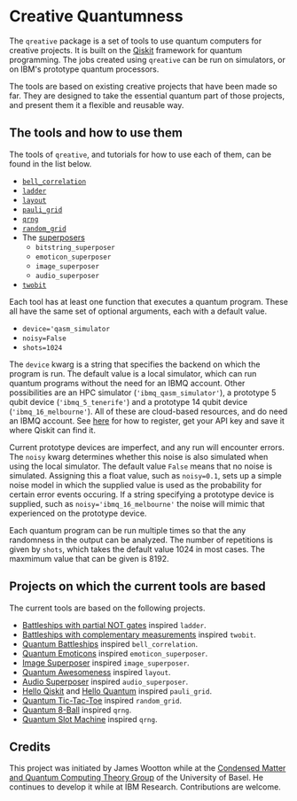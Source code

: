 # Creative Quantumness

The `qreative` package is a set of tools to use quantum computers for creative projects. It is built on the [Qiskit](https://qiskit.org) framework for quantum programming. The jobs created using `qreative` can be run on simulators, or on IBM's prototype quantum processors.

The tools are based on existing creative projects that have been made so far. They are designed to take the essential quantum part of those projects, and present them it a flexible and reusable way.

## The tools and how to use them

The tools of `qreative`, and tutorials for how to use each of them, can be found in the list below.

* [`bell_correlation`](bell_correlation.ipynb)
* [`ladder`](ladder.ipynb)
* [`layout`](layout.ipynb)
* [`pauli_grid`](pauli_grid.ipynb)
* [`qrng`](qrng.ipynb)
* [`random_grid`](random_grid.ipynb)
* The [superposers](superposers.ipynb)
    * `bitstring_superposer`
    * `emoticon_superposer`
    * `image_superposer`
    * `audio_superposer`
* [`twobit`](.ipynb)

Each tool has at least one function that executes a quantum program. These all have the same set of optional arguments, each with a default value.

* `device='qasm_simulator`
* `noisy=False`
* `shots=1024`

The `device` kwarg is a string that specifies the backend on which the program is run. The default value is a local simulator, which can run quantum programs without the need for an IBMQ account. Other possibilities are an HPC simulator (`'ibmq_qasm_simulator'`), a prototype 5 qubit device (`'ibmq_5_tenerife'`) and a prototype 14 qubit device (`'ibmq_16_melbourne'`). All of these are cloud-based resources, and do need an IBMQ account. See [here](https://github.com/Qiskit/qiskit-tutorials/blob/master/INSTALL.md) for how to register, get your API key and save it where Qiskit can find it.

Current prototype devices are imperfect, and any run will encounter errors. The `noisy` kwarg determines whether this noise is also simulated when using the local simulator. The default value `False` means that no noise is simulated. Assigning this a float value, such as `noisy=0.1`, sets up a simple noise model in which the supplied value is used as the probability for certain error events occuring. If a string specifying a prototype device is supplied, such as `noisy='ibmq_16_melbourne'` the noise will mimic that experienced on the prototype device.

Each quantum program can be run multiple times so that the any randomness in the output can be analyzed. The number of repetitions is given by `shots`, which takes the default value 1024 in most cases. The maxmimum value that can be given is 8192.

## Projects on which the current tools are based

The current tools are based on the following projects.

* [Battleships with partial NOT gates](https://medium.com/qiskit/how-to-program-a-quantum-computer-982a9329ed02) inspired `ladder`.
* [Battleships with complementary measurements](https://medium.com/@decodoku/how-to-program-a-quantum-computer-part-2-f0d3eee872fe) inspired `twobit`.
* [Quantum Battleships](https://medium.com/@decodoku/quantum-battleships-the-first-multiplayer-game-for-a-quantum-computer-e4d600ccb3f3) inspired `bell_correlation`.
* [Quantum Emoticons](https://medium.com/qiskit/making-a-quantum-computer-smile-cee86a6fc1de) inspired `emoticon_superposer`.
* [Image Superposer](https://medium.com/qiskit/a-quantum-superposition-of-a-tiger-and-a-bear-b461e3b23908)
 inspired `image_superposer`.
* [Quantum Awesomeness](https://github.com/Qiskit/qiskit-tutorials/blob/master/community/games/quantum_awesomeness.ipynb) inspired `layout`.
* [Audio Superposer](https://github.com/Qiskit/qiskit-tutorials/blob/master/community/hello_world/laurel_or_yanny.ipynb) inspired `audio_superposer`.
* [Hello Qiskit](https://github.com/Qiskit/qiskit-tutorials/blob/master/community/games/Hello_Qiskit.ipynb)
  and [Hello Quantum](http://helloquantum.mybluemix.net/) inspired `pauli_grid`.
* [Quantum Tic-Tac-Toe](https://github.com/Qiskit/qiskit-tutorials/blob/master/community/games/quantum_tic_tac_toe.ipynb)  inspired `random_grid`.
* [Quantum 8-Ball](https://github.com/Qiskit/qiskit-tutorials/blob/master/community/hello_world/quantum_8ball.ipynb)  inspired `qrng`.
* [Quantum Slot Machine](https://github.com/Qiskit/qiskit-tutorials/blob/master/community/games/quantum_slot_machine.ipynb)  inspired `qrng`.

## Credits

This project was initiated by James Wootton while at the [Condensed Matter and Quantum Computing Theory Group](http://www.quantumtheory.unibas.ch/) of the University of Basel. He continues to develop it while at IBM Research. Contributions are welcome.
